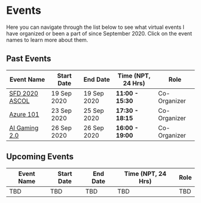 # Events

Here you can navigate through the list below to see what virtual events I have organized or been a part of since September 2020. Click on the event names to learn more about them.

## Past Events

|**Event Name**  | **Start Date** | **End Date** | **Time (NPT, 24 Hrs)** | **Role**|
|--|--|--|--|--|
| [SFD 2020 ASCOL](https://github.com/OSAC/sfd2020) | 19 Sep 2020 | 19 Sep 2020 | **11:00 - 15:30** | Co-Organizer |
| [Azure 101](https://github.com/SambhavBhurtel/events/blob/master/Azure%20101.md) | 23 Sep 2020 | 25 Sep 2020 | **17:30 - 18:15** | Co-Organizer |
| [AI Gaming 2.0](https://github.com/SambhavBhurtel/events/blob/master/AI%20Gaming%20Nepal%202.0.md) | 26 Sep 2020 | 26 Sep 2020 | **16:00 - 19:00** | Co-Organizer |

## Upcoming Events

|**Event Name**  | **Start Date** | **End Date** | **Time (NPT, 24 Hrs)** | **Role**|
|--|--|--|--|--|
| TBD | TBD | TBD | TBD | TBD |